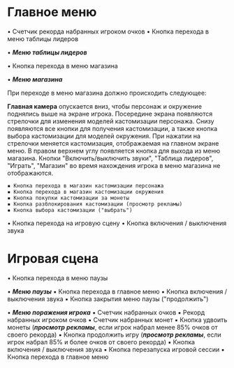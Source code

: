 # Главное меню

• Счетчик рекорда набранных игроком очков 
• Кнопка перехода в меню таблицы лидеров

• ***Меню таблицы лидеров***

• Кнопка перехода в меню магазина

• ***Меню магазина***

При переходе в меню магазина должно происходить следующее:

**Главная камера** опускается вниз, чтобы персонаж и окружение поднялись выше на экране игрока. Посередине экрана появляются стрелочки для изменения моделей кастомизации персонажа. Снизу появляются все кнопки для получения кастомизации, а также кнопка выбора кастомизации для моделей окружения. При нажатии на стрелочки меняется кастомизация, отображаемая на главном экране меню. В правом верхнем углу появляется кнопка для выхода из меню магазина. Кнопки "Включить/выключить звуки", "Таблица лидеров", "Играть", "Магазин" во время нахождения игрока в меню магазина не отображаются.

    ▪︎ Кнопка перехода в магазин кастомизации персонажа
    ▪︎ Кнопка перехода в магазин кастомизации окружения
    ▪︎ Кнопка покупки кастомизации за монеты
    ▪︎ Кнопка разблокирования кастомизации (просмотр рекламы)
    ▪︎ Кнопка выбора кастомизации ("выбрать")

• Кнопка перехода на игровую сцену
• Кнопка включения / выключения звука

# Игровая сцена

• Кнопка перехода в меню паузы

• ***Меню паузы***
    ▪︎ Кнопка перехода в главное меню
    ▪︎ Кнопка включения / выключения звука
    ▪︎ Кнопка закрытия меню паузы ("продолжить")

• ***Меню поражения игрока***
    ▪︎ Счетчик набранных очков
    ▪︎ Рекорд набранных игроком очков 
    ▪︎ Счетчик набранных монет
    ▪︎ Кнопка удвоить монеты (***просмотр рекламы***, если игрок набрал менее 85% очков от своего рекорда)
    ▪︎ Кнопка продолжить игру (***просмотр рекламы***,
    если игрок набрал 85% и более очков от своего рекорда)
    ▪︎ Кнопка включения / выключения звука
    ▪︎ Кнопка перезапуска игровой сессии
    ▪︎ Кнопка перехода в главное меню